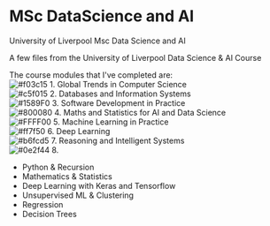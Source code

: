 # MSc DataScience and AI
University of Liverpool 
Msc Data Science and AI

A few files from the University of Liverpool Data Science & AI Course 

The course modules that I've completed are:    
![#f03c15](https://via.placeholder.com/15/f03c15/f03c15.png) 1. Global Trends in Computer Science   
![#c5f015](https://via.placeholder.com/15/c5f015/c5f015.png) 2. Databases and Information Systems  
![#1589F0](https://via.placeholder.com/15/1589F0/1589F0.png) 3. Software Development in Practice  
![#800080](https://via.placeholder.com/15/800080/#800080.png) 4. Maths and Statistics for AI and Data Science   
![#FFFF00](https://via.placeholder.com/15/FFFF00/FFFF00.png) 5. Machine Learning in Practice   
![#ff7f50](https://via.placeholder.com/15/ff7f50/ff7f50.png) 6. Deep Learning  
![#b6fcd5](https://via.placeholder.com/15/b6fcd5/b6fcd5.png) 7. Reasoning and Intelligent Systems    
![#0e2f44](https://via.placeholder.com/15/0e2f44/0e2f44.png) 8.   
    



* Python & Recursion 
* Mathematics & Statistics
* Deep Learning with Keras and Tensorflow
* Unsupervised ML & Clustering
* Regression
* Decision Trees


